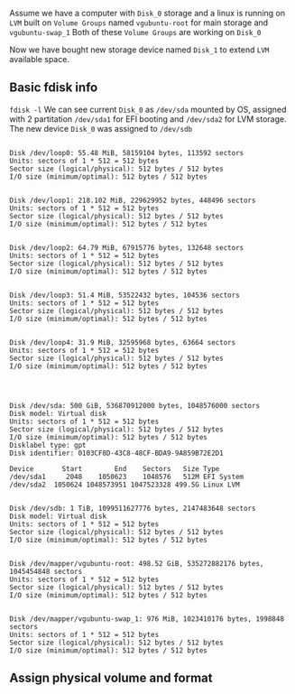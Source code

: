 Assume we have a computer with `Disk_0` storage and a linux is running on `LVM` built on `Volume Groups` named `vgubuntu-root` for main storage and `vgubuntu-swap_1`
Both of these `Volume Groups` are working on `Disk_0`

Now we have bought new storage device named `Disk_1` to extend `LVM` available space.

## Basic fdisk info

`fdisk -l`
We can see current `Disk_0` as `/dev/sda` mounted by OS, assigned with 2 partitation `/dev/sda1` for EFI booting and `/dev/sda2` for LVM storage. The new device `Disk_0` was assigned to `/dev/sdb`
```

Disk /dev/loop0: 55.48 MiB, 58159104 bytes, 113592 sectors
Units: sectors of 1 * 512 = 512 bytes
Sector size (logical/physical): 512 bytes / 512 bytes
I/O size (minimum/optimal): 512 bytes / 512 bytes


Disk /dev/loop1: 218.102 MiB, 229629952 bytes, 448496 sectors
Units: sectors of 1 * 512 = 512 bytes
Sector size (logical/physical): 512 bytes / 512 bytes
I/O size (minimum/optimal): 512 bytes / 512 bytes


Disk /dev/loop2: 64.79 MiB, 67915776 bytes, 132648 sectors
Units: sectors of 1 * 512 = 512 bytes
Sector size (logical/physical): 512 bytes / 512 bytes
I/O size (minimum/optimal): 512 bytes / 512 bytes


Disk /dev/loop3: 51.4 MiB, 53522432 bytes, 104536 sectors
Units: sectors of 1 * 512 = 512 bytes
Sector size (logical/physical): 512 bytes / 512 bytes
I/O size (minimum/optimal): 512 bytes / 512 bytes


Disk /dev/loop4: 31.9 MiB, 32595968 bytes, 63664 sectors
Units: sectors of 1 * 512 = 512 bytes
Sector size (logical/physical): 512 bytes / 512 bytes
I/O size (minimum/optimal): 512 bytes / 512 bytes




Disk /dev/sda: 500 GiB, 536870912000 bytes, 1048576000 sectors
Disk model: Virtual disk    
Units: sectors of 1 * 512 = 512 bytes
Sector size (logical/physical): 512 bytes / 512 bytes
I/O size (minimum/optimal): 512 bytes / 512 bytes
Disklabel type: gpt
Disk identifier: 0103CF8D-43C8-48CF-BDA9-9A859B72E2D1

Device       Start        End    Sectors   Size Type
/dev/sda1     2048    1050623    1048576   512M EFI System
/dev/sda2  1050624 1048573951 1047523328 499.5G Linux LVM


Disk /dev/sdb: 1 TiB, 1099511627776 bytes, 2147483648 sectors
Disk model: Virtual disk    
Units: sectors of 1 * 512 = 512 bytes
Sector size (logical/physical): 512 bytes / 512 bytes
I/O size (minimum/optimal): 512 bytes / 512 bytes


Disk /dev/mapper/vgubuntu-root: 498.52 GiB, 535272882176 bytes, 1045454848 sectors
Units: sectors of 1 * 512 = 512 bytes
Sector size (logical/physical): 512 bytes / 512 bytes
I/O size (minimum/optimal): 512 bytes / 512 bytes


Disk /dev/mapper/vgubuntu-swap_1: 976 MiB, 1023410176 bytes, 1998848 sectors
Units: sectors of 1 * 512 = 512 bytes
Sector size (logical/physical): 512 bytes / 512 bytes
I/O size (minimum/optimal): 512 bytes / 512 bytes
```

## Assign physical volume and format
